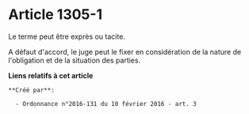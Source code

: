 # Article 1305-1

Le terme peut être exprès ou tacite. 

A défaut d'accord, le juge peut le fixer en considération de la nature de l'obligation et de la situation des parties.

**Liens relatifs à cet article**

	**Créé par**:

	  - Ordonnance n°2016-131 du 10 février 2016 - art. 3
